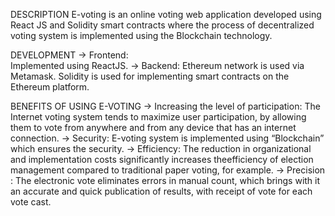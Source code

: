DESCRIPTION
E-voting is  an online voting web application developed using React JS and Solidity smart contracts where the process of decentralized voting system is implemented using the Blockchain technology.


DEVELOPMENT
→ Frontend:  
 Implemented using ReactJS.​
→ Backend:
  Ethereum network is used via Metamask. Solidity is used for implementing smart contracts on the Ethereum platform.


BENEFITS OF USING E-VOTING
→  Increasing the level of participation​:
   The Internet voting system tends to maximize user  participation, by allowing them to vote from anywhere and from any device that has an internet connection.​
→  Security​:
   E-voting system is implemented using “Blockchain” which ensures the security.​
→ Efficiency​​:
  The reduction in organizational and implementation costs significantly increases the​ efficiency of election management compared to traditional paper voting, for example.​​
​→ Precision​​:
  The electronic vote eliminates errors in manual count, which brings with it​​ an accurate and quick publication of results, with receipt of vote for each vote cast.​

​
